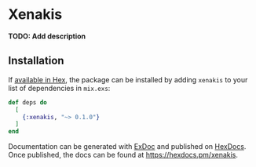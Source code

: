 # Xenakis

**TODO: Add description**

## Installation

If [available in Hex](https://hex.pm/docs/publish), the package can be installed
by adding `xenakis` to your list of dependencies in `mix.exs`:

```elixir
def deps do
  [
    {:xenakis, "~> 0.1.0"}
  ]
end
```

Documentation can be generated with [ExDoc](https://github.com/elixir-lang/ex_doc)
and published on [HexDocs](https://hexdocs.pm). Once published, the docs can
be found at <https://hexdocs.pm/xenakis>.

